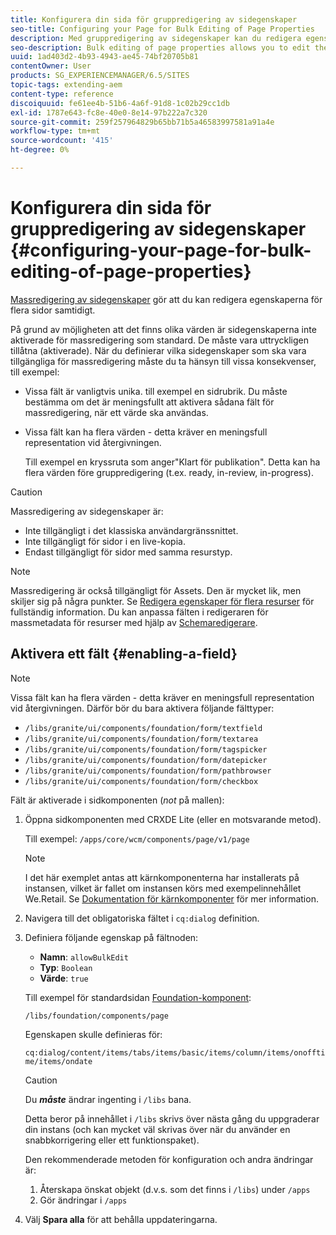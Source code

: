 ```yaml
---
title: Konfigurera din sida för gruppredigering av sidegenskaper
seo-title: Configuring your Page for Bulk Editing of Page Properties
description: Med gruppredigering av sidegenskaper kan du redigera egenskaperna för flera sidor samtidigt
seo-description: Bulk editing of page properties allows you to edit the properties of multiple pages at once
uuid: 1ad403d2-4b93-4943-ae45-74bf20705b81
contentOwner: User
products: SG_EXPERIENCEMANAGER/6.5/SITES
topic-tags: extending-aem
content-type: reference
discoiquuid: fe61ee4b-51b6-4a6f-91d8-1c02b29cc1db
exl-id: 1787e643-fc8e-40e0-8e14-97b222a7c320
source-git-commit: 259f257964829b65bb71b5a46583997581a91a4e
workflow-type: tm+mt
source-wordcount: '415'
ht-degree: 0%

---
```


# Konfigurera din sida för gruppredigering av sidegenskaper {#configuring-your-page-for-bulk-editing-of-page-properties}

[Massredigering av sidegenskaper](/help/sites-authoring/editing-page-properties.md#from-the-sites-console-multiple-pages) gör att du kan redigera egenskaperna för flera sidor samtidigt.

På grund av möjligheten att det finns olika värden är sidegenskaperna inte aktiverade för massredigering som standard. De måste vara uttryckligen tillåtna (aktiverade). När du definierar vilka sidegenskaper som ska vara tillgängliga för massredigering måste du ta hänsyn till vissa konsekvenser, till exempel:

* Vissa fält är vanligtvis unika. till exempel en sidrubrik. Du måste bestämma om det är meningsfullt att aktivera sådana fält för massredigering, när ett värde ska användas.
* Vissa fält kan ha flera värden - detta kräver en meningsfull representation vid återgivningen.

  Till exempel en kryssruta som anger&quot;Klart för publikation&quot;. Detta kan ha flera värden före gruppredigering (t.ex. ready, in-review, in-progress).

>[!CAUTION]
>
>Massredigering av sidegenskaper är:
>
>* Inte tillgängligt i det klassiska användargränssnittet.
>* Inte tillgängligt för sidor i en live-kopia.
>* Endast tillgängligt för sidor med samma resurstyp.
>

>[!NOTE]
>
>Massredigering är också tillgängligt för Assets. Den är mycket lik, men skiljer sig på några punkter. Se [Redigera egenskaper för flera resurser](/help/assets/metadata.md) för fullständig information. Du kan anpassa fälten i redigeraren för massmetadata för resurser med hjälp av [Schemaredigerare](/help/assets/metadata-schemas.md).

## Aktivera ett fält {#enabling-a-field}

>[!NOTE]
>
>Vissa fält kan ha flera värden - detta kräver en meningsfull representation vid återgivningen. Därför bör du bara aktivera följande fälttyper:
>
>* `/libs/granite/ui/components/foundation/form/textfield`
>* `/libs/granite/ui/components/foundation/form/textarea`
>* `/libs/granite/ui/components/foundation/form/tagspicker`
>* `/libs/granite/ui/components/foundation/form/datepicker`
>* `/libs/granite/ui/components/foundation/form/pathbrowser`
>* `/libs/granite/ui/components/foundation/form/checkbox`
>

Fält är aktiverade i sidkomponenten (*not* på mallen):

1. Öppna sidkomponenten med CRXDE Lite (eller en motsvarande metod).

   Till exempel: `/apps/core/wcm/components/page/v1/page`

   >[!NOTE]
   >
   >I det här exemplet antas att kärnkomponenterna har installerats på instansen, vilket är fallet om instansen körs med exempelinnehållet We.Retail. Se [Dokumentation för kärnkomponenter](https://experienceleague.adobe.com/docs/experience-manager-core-components/using/introduction.html) för mer information.

1. Navigera till det obligatoriska fältet i `cq:dialog` definition.
1. Definiera följande egenskap på fältnoden:

   * **Namn**: `allowBulkEdit`
   * **Typ**: `Boolean`
   * **Värde**: `true`

   Till exempel för standardsidan [Foundation-komponent](/help/sites-authoring/default-components-foundation.md):

   `/libs/foundation/components/page`

   Egenskapen skulle definieras för:

   `cq:dialog/content/items/tabs/items/basic/items/column/items/onofftime/items/ondate`

   >[!CAUTION]
   >
   >Du ***måste*** ändrar ingenting i `/libs` bana.
   >
   >Detta beror på innehållet i `/libs` skrivs över nästa gång du uppgraderar din instans (och kan mycket väl skrivas över när du använder en snabbkorrigering eller ett funktionspaket).
   >
   >Den rekommenderade metoden för konfiguration och andra ändringar är:
   >
   >    1. Återskapa önskat objekt (d.v.s. som det finns i `/libs`) under `/apps`
   >    1. Gör ändringar i `/apps`

1. Välj **Spara alla** för att behålla uppdateringarna.
